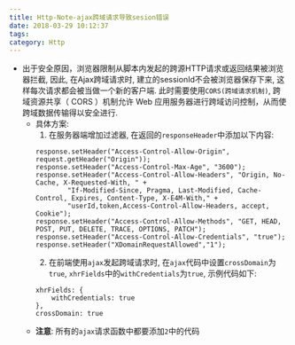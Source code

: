 ```yaml
---
title: Http-Note-ajax跨域请求导致sesion错误
date: 2018-03-29 10:12:37
tags:
category: Http
---
```

- 出于安全原因，浏览器限制从脚本内发起的跨源HTTP请求或返回结果被浏览器拦截, 因此, 在Ajax跨域请求时, 建立的sessionId不会被浏览器保存下来, 这样每次请求都会被当做一个新的客户端. 此时需要使用`CORS(跨域请求机制)`, 跨域资源共享（ CORS ）机制允许 Web 应用服务器进行跨域访问控制，从而使跨域数据传输得以安全进行.<!-- more -->
    - 具体方案: 
        1. 在服务器端增加过滤器, 在返回的`responseHeader`中添加以下内容:
        ```
        response.setHeader("Access-Control-Allow-Origin", request.getHeader("Origin"));
        response.setHeader("Access-Control-Max-Age", "3600");
        response.setHeader("Access-Control-Allow-Headers", "Origin, No-Cache, X-Requested-With, " +
                "If-Modified-Since, Pragma, Last-Modified, Cache-Control, Expires, Content-Type, X-E4M-With," +
                "userId,token,Access-Control-Allow-Headers, accept, Cookie");
        response.setHeader("Access-Control-Allow-Methods", "GET, HEAD, POST, PUT, DELETE, TRACE, OPTIONS, PATCH");
        response.setHeader("Access-Control-Allow-Credentials", "true");
        response.setHeader("XDomainRequestAllowed","1");
        ```
        2. 在前端使用`ajax`发起跨域请求时, 在`ajax`代码中设置`crossDomain`为`true`, `xhrFields`中的`withCredentials`为`true`, 示例代码如下:
        ```
        xhrFields: {
            withCredentials: true
        },
        crossDomain: true
        ```
    - **注意**: 所有的`ajax`请求函数中都要添加`2`中的代码
